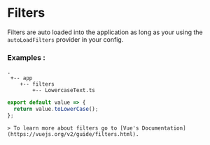 # Filters

Filters are auto loaded into the application as long as your using the `autoLoadFilters` provider in your config.

### Examples :

    .
     +-- app
        +-- filters
            +-- LowercaseText.ts

```js
export default value => {
  return value.toLowerCase();
};
```

    > To learn more about filters go to [Vue's Documentation](https://vuejs.org/v2/guide/filters.html).
